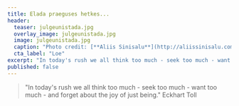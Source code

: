 ```yaml
---
title: Elada praeguses hetkes...
header:
  teaser: julgeunistada.jpg
  overlay_image: julgeunistada.jpg
  image: julgeunistada.jpg
  caption: "Photo credit: [**Aliis Sinisalu**](http://aliissinisalu.com)"
  cta_label: "Loe"
excerpt: "In today's rush we all think too much - seek too much - want too much - and forget about the joy of just being." Eckhart Toll
published: false
---
```

> "In today's rush we all think too much - seek too much - want too much - and forget about the joy of just being." Eckhart Toll
<br/>
